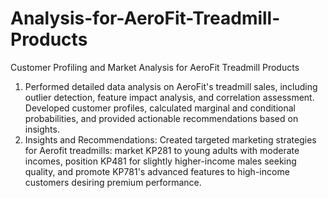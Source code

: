 # Analysis-for-AeroFit-Treadmill-Products
Customer Profiling and Market Analysis for AeroFit Treadmill Products
1. Performed detailed data analysis on AeroFit's treadmill sales, including outlier detection, feature impact analysis, and correlation assessment. Developed customer profiles, calculated marginal and conditional probabilities, and provided actionable recommendations based on insights.
2. Insights and Recommendations:
Created targeted marketing strategies for Aerofit treadmills: market KP281 to young adults with moderate
incomes, position KP481 for slightly higher-income males seeking quality, and promote KP781's advanced
features to high-income customers desiring premium performance.
